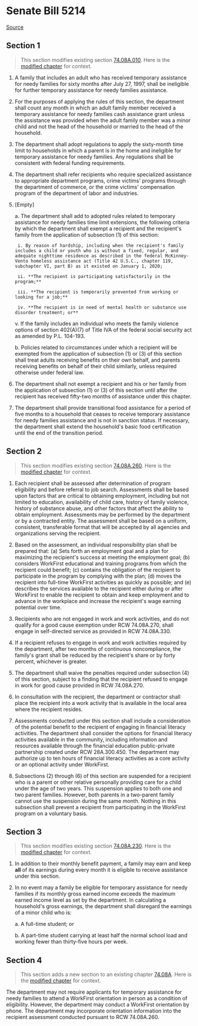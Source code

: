 # Senate Bill 5214

[Source](http://lawfilesext.leg.wa.gov/biennium/2021-22/Xml/Bills/Senate%20Bills/5214.xml)
## Section 1
> This section modifies existing section [74.08A.010](/rcw/74_public_assistance/74.08A_washington_workfirst_temporary_assistance_for_needy_families.md). Here is the [modified chapter](rcw/74_public_assistance/74.08A_washington_workfirst_temporary_assistance_for_needy_families.md) for context.

1. A family that includes an adult who has received temporary assistance for needy families for sixty months after July 27, 1997, shall be ineligible for further temporary assistance for needy families assistance.

2. For the purposes of applying the rules of this section, the department shall count any month in which an adult family member received a temporary assistance for needy families cash assistance grant unless the assistance was provided when the adult family member was a minor child and not the head of the household or married to the head of the household.

3. The department shall adopt regulations to apply the sixty-month time limit to households in which a parent is in the home and ineligible for temporary assistance for needy families. Any regulations shall be consistent with federal funding requirements.

4. The department shall refer recipients who require specialized assistance to appropriate department programs, crime victims' programs through the department of commerce, or the crime victims' compensation program of the department of labor and industries.

5. [Empty]

    a. The department shall add to adopted rules related to temporary assistance for needy families time limit extensions, the following criteria by which the department shall exempt a recipient and the recipient's family from the application of subsection (1) of this section:

        i. By reason of hardship, including when the recipient's family includes a child or youth who is without a fixed, regular, and adequate nighttime residence as described in the federal McKinney-Vento homeless assistance act (Title 42 U.S.C., chapter 119, subchapter VI, part B) as it existed on January 1, 2020;

        ii. **The recipient is participating satisfactorily in the program;**

        iii. **The recipient is temporarily prevented from working or looking for a job;**

        iv. **The recipient is in need of mental health or substance use disorder treatment; or**

    v. If the family includes an individual who meets the family violence options of section 402(A)(7) of Title IVA of the federal social security act as amended by P.L. 104-193.

    b. Policies related to circumstances under which a recipient will be exempted from the application of subsection (1) or (3) of this section shall treat adults receiving benefits on their own behalf, and parents receiving benefits on behalf of their child similarly, unless required otherwise under federal law.

6. The department shall not exempt a recipient and his or her family from the application of subsection (1) or (3) of this section until after the recipient has received fifty-two months of assistance under this chapter.

7. The department shall provide transitional food assistance for a period of five months to a household that ceases to receive temporary assistance for needy families assistance and is not in sanction status. If necessary, the department shall extend the household's basic food certification until the end of the transition period.


## Section 2
> This section modifies existing section [74.08A.260](/rcw/74_public_assistance/74.08A_washington_workfirst_temporary_assistance_for_needy_families.md). Here is the [modified chapter](rcw/74_public_assistance/74.08A_washington_workfirst_temporary_assistance_for_needy_families.md) for context.

1. Each recipient shall be assessed after determination of program eligibility and before referral to job search. Assessments shall be based upon factors that are critical to obtaining employment, including but not limited to education, availability of child care, history of family violence, history of substance abuse, and other factors that affect the ability to obtain employment. Assessments may be performed by the department or by a contracted entity. The assessment shall be based on a uniform, consistent, transferable format that will be accepted by all agencies and organizations serving the recipient.

2. Based on the assessment, an individual responsibility plan shall be prepared that: (a) Sets forth an employment goal and a plan for maximizing the recipient's success at meeting the employment goal; (b) considers WorkFirst educational and training programs from which the recipient could benefit; (c) contains the obligation of the recipient to participate in the program by complying with the plan; (d) moves the recipient into full-time WorkFirst activities as quickly as possible; and (e) describes the services available to the recipient either during or after WorkFirst to enable the recipient to obtain and keep employment and to advance in the workplace and increase the recipient's wage earning potential over time.

3. Recipients who are not engaged in work and work activities, and do not qualify for a good cause exemption under RCW 74.08A.270, shall engage in self-directed service as provided in RCW 74.08A.330.

4. If a recipient refuses to engage in work and work activities required by the department, after two months of continuous noncompliance, the family's grant shall be reduced by the recipient's share or by forty percent, whichever is greater.

5. The department shall waive the penalties required under subsection (4) of this section, subject to a finding that the recipient refused to engage in work for good cause provided in RCW 74.08A.270.

6. In consultation with the recipient, the department or contractor shall place the recipient into a work activity that is available in the local area where the recipient resides.

7. Assessments conducted under this section shall include a consideration of the potential benefit to the recipient of engaging in financial literacy activities. The department shall consider the options for financial literacy activities available in the community, including information and resources available through the financial education public-private partnership created under RCW 28A.300.450. The department may authorize up to ten hours of financial literacy activities as a core activity or an optional activity under WorkFirst.

8. Subsections (2) through (6) of this section are suspended for a recipient who is a parent or other relative personally providing care for a child under the age of two years. This suspension applies to both one and two parent families. However, both parents in a two-parent family cannot use the suspension during the same month. Nothing in this subsection shall prevent a recipient from participating in the WorkFirst program on a voluntary basis.


## Section 3
> This section modifies existing section [74.08A.230](/rcw/74_public_assistance/74.08A_washington_workfirst_temporary_assistance_for_needy_families.md). Here is the [modified chapter](rcw/74_public_assistance/74.08A_washington_workfirst_temporary_assistance_for_needy_families.md) for context.

1. In addition to their monthly benefit payment, a family may earn and keep **all** of its earnings during every month it is eligible to receive assistance under this section.

2. In no event may a family be eligible for temporary assistance for needy families if its monthly gross earned income exceeds the maximum earned income level as set by the department. In calculating a household's gross earnings, the department shall disregard the earnings of a minor child who is:

    a. A full-time student; or

    b. A part-time student carrying at least half the normal school load and working fewer than thirty-five hours per week.


## Section 4
> This section adds a new section to an existing chapter [74.08A](/rcw/74_public_assistance/74.08A_washington_workfirst_temporary_assistance_for_needy_families.md). Here is the [modified chapter](rcw/74_public_assistance/74.08A_washington_workfirst_temporary_assistance_for_needy_families.md) for context.

The department may not require applicants for temporary assistance for needy families to attend a WorkFirst orientation in person as a condition of eligibility. However, the department may conduct a WorkFirst orientation by phone. The department may incorporate orientation information into the recipient assessment conducted pursuant to RCW 74.08A.260.


